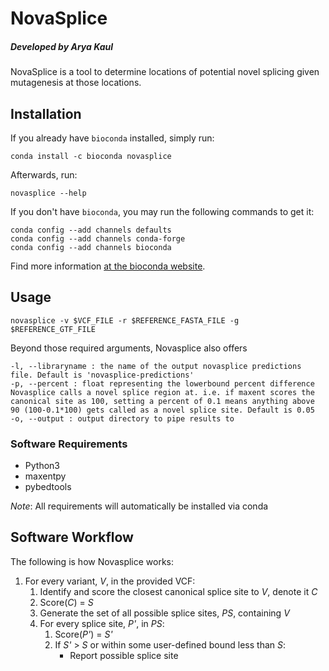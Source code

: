 # NovaSplice
##### Developed by Arya Kaul 
NovaSplice is a tool to determine locations of potential novel splicing given mutagenesis at those locations.

## Installation
If you already have `bioconda` installed, simply run:
```
conda install -c bioconda novasplice
```

Afterwards, run:
```
novasplice --help
```

If you don't have `bioconda`, you may run the following commands to get it:
```
conda config --add channels defaults
conda config --add channels conda-forge
conda config --add channels bioconda
```

Find more information [at the bioconda website](bioconda.github.io).

## Usage

```
novasplice -v $VCF_FILE -r $REFERENCE_FASTA_FILE -g $REFERENCE_GTF_FILE 
```

Beyond those required arguments, Novasplice also offers 

```
-l, --libraryname : the name of the output novasplice predictions file. Default is 'novasplice-predictions'
-p, --percent : float representing the lowerbound percent difference Novasplice calls a novel splice region at. i.e. if maxent scores the canonical site as 100, setting a percent of 0.1 means anything above 90 (100-0.1*100) gets called as a novel splice site. Default is 0.05
-o, --output : output directory to pipe results to
```

### Software Requirements
* Python3
* maxentpy
* pybedtools

*Note*: All requirements will automatically be installed via conda

## Software Workflow
The following is how Novasplice works:
1. For every variant, *V*, in the provided VCF:
    1. Identify and score the closest canonical splice site to *V*, denote it *C*
    2. Score(*C*) = *S*
    3. Generate the set of all possible splice sites, *PS*, containing *V*
    4. For every splice site, *P'*, in *PS*:
        1. Score(*P'*) = *S'*
        2. If *S'* > *S* or within some user-defined bound less than *S*:
            * Report possible splice site
